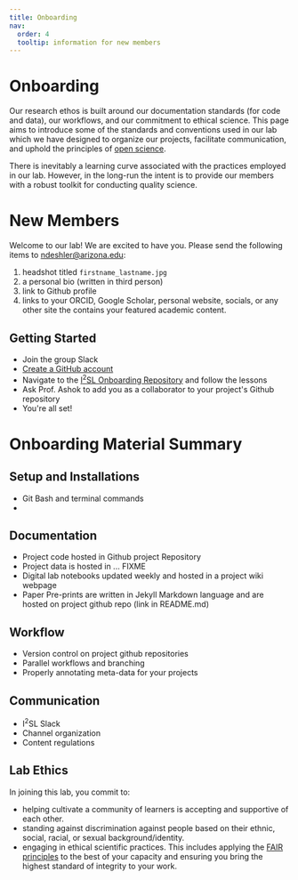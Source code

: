 ```yaml
---
title: Onboarding
nav:
  order: 4
  tooltip: information for new members
---
```


# <i class="fas fa-stairs"></i>Onboarding

Our research ethos is built around our documentation standards (for code and data), our workflows, and our commitment to ethical science. This page aims to introduce some of the standards and conventions used in our lab which we have designed to organize our projects, facilitate communication, and uphold the principles of [open science](https://en.wikipedia.org/wiki/Open_science).  

There is inevitably a learning curve associated with the practices employed in our lab. However, in the long-run the intent is to provide our members with a robust toolkit for conducting quality science.

# New Members
Welcome to our lab! We are excited to have you. Please send the following items to ndeshler@arizona.edu:
  1. headshot titled `firstname_lastname.jpg`
  2. a personal bio (written in third person)
  3. link to Github profile
  4. links to your ORCID, Google Scholar, personal website, socials, or any other site the contains your featured academic content.

## Getting Started
- Join the group Slack
- [Create a GitHub account](https://github.com)
- Navigate to the [I<sup>2</sup>SL Onboarding Repository](https://github.com/ashokamit/Onboarding) and follow the lessons
- Ask Prof. Ashok to add you as a collaborator to your project's Github repository
- You're all set!

# Onboarding Material Summary

## Setup and Installations
- Git Bash and terminal commands
-

## Documentation
- Project code hosted in Github project Repository
- Project data is hosted in ... FIXME
- Digital lab notebooks updated weekly and hosted in a project wiki webpage
- Paper Pre-prints are written in Jekyll Markdown language and are hosted on project github repo (link in README.md)

## Workflow
- Version control on project github repositories
- Parallel workflows and branching
- Properly annotating meta-data for your projects

## Communication
- I<sup>2</sup>SL Slack
- Channel organization
- Content regulations

## Lab Ethics
In joining this lab, you commit to:
- helping cultivate a community of learners is accepting and supportive of each other.
- standing against discrimination against people based on their ethnic, social, racial, or sexual background/identity.
- engaging in ethical scientific practices. This includes applying the [FAIR principles](https://www.go-fair.org/fair-principles/) to the best of your capacity and ensuring you bring the highest standard of integrity to your work.
